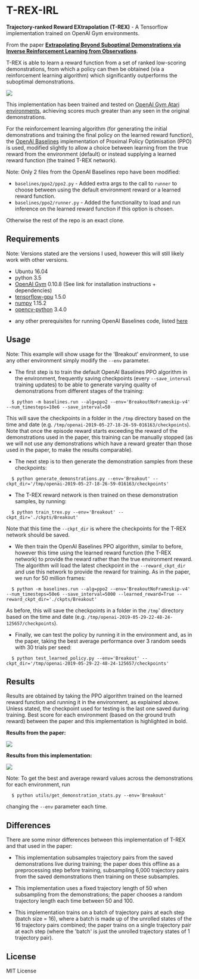 # T-REX-IRL
**Trajectory-ranked Reward EXtrapolation (T-REX)** - A Tensorflow implementation trained on OpenAI Gym environments.

From the paper [**Extrapolating Beyond Suboptimal Demonstrations via Inverse Reinforcement Learning from Observations**](https://arxiv.org/abs/1904.06387).

T-REX is able to learn a reward function from a set of ranked low-scoring demonstrations, from which a policy can then be obtained (via a reinforcement learning algorithm) which significantly outperforms the suboptimal demonstrations.

![](https://i.imgur.com/DVnFssA.png)

This implementation has been trained and tested on [OpenAI Gym Atari environments](https://gym.openai.com/envs/#atari), achieving scores much greater than any seen in the original demonstrations.

For the reinforcement learning algorithm (for generating the initial demonstrations and training the final policy on the learned reward function), the [OpenAI Baselines](https://github.com/openai/baselines) implementation of Proximal Policy Optimisation (PPO) is used, modified slightly to allow a choice between learning from the true reward from the environment (default) or instead supplying a learned reward function (the trained T-REX network).

Note: Only 2 files from the OpenAI Baselines repo have been modified:
- `baselines/ppo2/ppo2.py` - Added extra args to the call to `runner` to choose between using the default environment reward or a learned reward function. 
- `baselines/ppo2/runner.py` - Added the functionality to load and run inference on the learned reward function if this option is chosen.

Otherwise the rest of the repo is an exact clone.

## Requirements
Note: Versions stated are the versions I used, however this will still likely work with other versions.

- Ubuntu 16.04
- python 3.5
- [OpenAI Gym](https://github.com/openai/gym) 0.10.8 (See link for installation instructions + dependencies)
- [tensorflow-gpu](https://www.tensorflow.org/) 1.5.0
- [numpy](http://www.numpy.org/) 1.15.2
- [opencv-python](http://opencv.org/) 3.4.0

+ any other prerequisites for running OpenAI Baselines code, listed [here](https://github.com/openai/baselines#prerequisites)

## Usage
Note: This example will show usage for the 'Breakout' environment, to use any other environment simply modify the `--env` parameter.

- The first step is to train the default OpenAI Baselines PPO algorithm in the environment, frequently saving checkpoints (every `--save_interval` training updates) to be able to generate varying quality of demonstrations from different stages of the training:
```
  $ python -m baselines.run --alg=ppo2 --env='BreakoutNoFrameskip-v4' --num_timesteps=10e6 --save_interval=50
```
This will save the checkpoints in a folder in the `/tmp` directory based on the time and date (e.g. `/tmp/openai-2019-05-27-18-26-59-016163/checkpoints`). Note that once the episode reward starts exceeding the reward of the demonstrations used in the paper, this training can be manually stopped (as we will not use any demonstrations which have a reward greater than those used in the paper, to make the results comparable). 


- The next step is to then generate the demonstration samples from these checkpoints:
```
  $ python generate_demonstrations.py --env='Breakout' --ckpt_dir='/tmp/openai-2019-05-27-18-26-59-016163/checkpoints'
```


- The T-REX reward network is then trained on these demonstration samples, by running:
```
  $ python train_trex.py --env='Breakout' --ckpt_dir='./ckpts/Breakout'
```
Note that this time the `--ckpt_dir` is where the checkpoints for the T-REX network should be saved.


- We then train the OpenAI Baselines PPO algorithm, similar to before, however this time using the learned reward function (the T-REX network) to provide the reward rather than the true environment reward. The algorithm will load the latest checkpoint in the `--reward_ckpt_dir` and use this network to provide the reward for training. As in the paper, we run for 50 million frames:
```
  $ python -m baselines.run --alg=ppo2 --env='BreakoutNoFrameskip-v4' --num_timesteps=50e6 --save_interval=5000 --learned_reward=True --reward_ckpt_dir='./ckpts/Breakout' 
```
As before, this will save the checkpoints in a folder in the `/tmp`' directory based on the time and date (e.g. `/tmp/openai-2019-05-29-22-48-24-125657/checkpoints`).


- Finally, we can test the policy by running it in the environment and, as in the paper, taking the best average performance over 3 random seeds with 30 trials per seed:
```
  $ python test_learned_policy.py --env='Breakout' --ckpt_dir='/tmp/openai-2019-05-29-22-48-24-125657/checkpoints'
```

## Results
Results are obtained by taking the PPO algorithm trained on the learned reward function and running it in the environment, as explained above. Unless stated, the checkpoint used for testing is the last one saved during training. Best score for each environment (based on the ground truth reward) between the paper and this implementation is highlighted in bold.


**Results from the paper:** 

![](https://i.imgur.com/DBqgA5D.png) 



**Results from this implementation:**

![](https://i.imgur.com/r5OHJdu.png)        



Note: To get the best and average reward values across the demonstrations for each environment, run 
```
  $ python utils/get_demonstration_stats.py --env='Breakout'
```
changing the `--env` parameter each time.

## Differences
There are some minor differences between this implementation of T-REX and that used in the paper:

- This implementation subsamples trajectory pairs from the saved demonstrations live during training; the paper does this offline as a preprocessing step before training, subsampling 6,000 trajectory pairs from the saved demonstrations then training on these subsamples.

- This implementation uses a fixed trajectory length of 50 when subsampling from the demonstrations; the paper chooses a random trajectory length each time between 50 and 100.

- This implementation trains on a batch of trajectory pairs at each step (batch size = 16), where a batch is made up of the unrolled states of the 16 trajectory pairs combined; the paper trains on a single trajectory pair at each step (where the 'batch' is just the unrolled trajectory states of 1 trajectory pair). 

## License
MIT License

